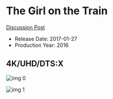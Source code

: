 # The Girl on the Train

[Discussion Post](https://www.avsforum.com/threads/bass-eq-for-filtered-movies.2995212/post-56753530)

* Release Date: 2017-01-27
* Production Year: 2016

## 4K/UHD/DTS:X

![img 0](https://i.imgur.com/XtnQQwp.jpg)

![img 1](https://i.imgur.com/2ebScNd.png)

